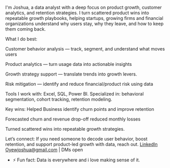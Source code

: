 I'm Joshua, a data analyst with a deep focus on product growth, customer analytics, and retention strategies. I turn scattered product wins into repeatable growth playbooks, helping startups, growing firms and financial organizations understand why users stay, why they leave, and how to keep them coming back.

What I do best:

 Customer behavior analysis — track, segment, and understand what moves users

 Product analytics — turn usage data into actionable insights

 Growth strategy support — translate trends into growth levers.

Risk mitigation — identify and reduce financial/product risk using data

Tools I work with: Excel, SQL, Power BI. Specialized in: behavioral segmentation, cohort tracking, retention modeling. 

Key wins: Helped Business identify churn points and improve retention

Forecasted churn and revenue drop-off reduced monthly losses

Turned scattered wins into repeatable growth strategies.

Let’s connect: If you need someone to decode user behavior, boost retention, and support product-led growth with data, reach out.
[LinkedIn](https://www.linkedin.com/in/joshuaoluwafemioyewole)
Oyewjoshua@gmail.com | DMs open

- ⚡ Fun fact: Data is everywhere and i love making sense of it.

